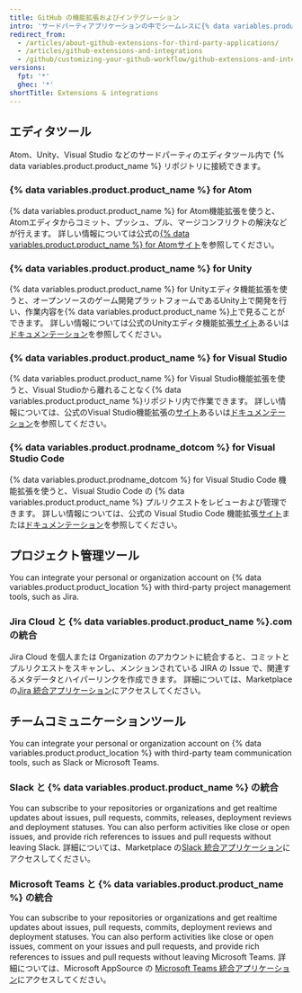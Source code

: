```yaml
---
title: GitHub の機能拡張およびインテグレーション
intro: 'サードパーティアプリケーションの中でシームレスに{% data variables.product.product_name %}リポジトリ内で作業をするために、{% data variables.product.product_name %}機能拡張を使ってください。'
redirect_from:
  - /articles/about-github-extensions-for-third-party-applications/
  - /articles/github-extensions-and-integrations
  - /github/customizing-your-github-workflow/github-extensions-and-integrations
versions:
  fpt: '*'
  ghec: '*'
shortTitle: Extensions & integrations
---
```


## エディタツール

Atom、Unity、Visual Studio などのサードパーティのエディタツール内で {% data variables.product.product_name %} リポジトリに接続できます。

### {% data variables.product.product_name %} for Atom

{% data variables.product.product_name %} for Atom機能拡張を使うと、Atomエディタからコミット、プッシュ、プル、マージコンフリクトの解決などが行えます。 詳しい情報については公式の[{% data variables.product.product_name %} for Atomサイト](https://github.atom.io/)を参照してください。

### {% data variables.product.product_name %} for Unity

{% data variables.product.product_name %} for Unityエディタ機能拡張を使うと、オープンソースのゲーム開発プラットフォームであるUnity上で開発を行い、作業内容を{% data variables.product.product_name %}上で見ることができます。 詳しい情報については公式のUnityエディタ機能拡張[サイト](https://unity.github.com/)あるいは[ドキュメンテーション](https://github.com/github-for-unity/Unity/tree/master/docs)を参照してください。

### {% data variables.product.product_name %} for Visual Studio

{% data variables.product.product_name %} for Visual Studio機能拡張を使うと、Visual Studioから離れることなく{% data variables.product.product_name %}リポジトリ内で作業できます。 詳しい情報については、公式のVisual Studio機能拡張の[サイト](https://visualstudio.github.com/)あるいは[ドキュメンテーション](https://github.com/github/VisualStudio/tree/master/docs)を参照してください。

### {% data variables.product.prodname_dotcom %} for Visual Studio Code

{% data variables.product.prodname_dotcom %} for Visual Studio Code 機能拡張を使うと、Visual Studio Code の {% data variables.product.product_name %} プルリクエストをレビューおよび管理できます。 詳しい情報については、公式の Visual Studio Code 機能拡張[サイト](https://vscode.github.com/)または[ドキュメンテーション](https://github.com/Microsoft/vscode-pull-request-github)を参照してください。

## プロジェクト管理ツール

You can integrate your personal or organization account on {% data variables.product.product_location %} with third-party project management tools, such as Jira.

### Jira Cloud と {% data variables.product.product_name %}.com の統合

Jira Cloud を個人または Organization のアカウントに統合すると、コミットとプルリクエストをスキャンし、メンションされている JIRA の Issue で、関連するメタデータとハイパーリンクを作成できます。 詳細については、Marketplace の[Jira 統合アプリケーション](https://github.com/marketplace/jira-software-github)にアクセスしてください。

## チームコミュニケーションツール

You can integrate your personal or organization account on {% data variables.product.product_location %} with third-party team communication tools, such as Slack or Microsoft Teams.

### Slack と {% data variables.product.product_name %} の統合

You can subscribe to your repositories or organizations and get realtime updates about issues, pull requests, commits, releases, deployment reviews and deployment statuses. You can also perform activities like close or open issues, and provide rich references to issues and pull requests without leaving Slack. 詳細については、Marketplace の[Slack 統合アプリケーション](https://github.com/marketplace/slack-github)にアクセスしてください。

### Microsoft Teams と {% data variables.product.product_name %} の統合

You can subscribe to your repositories or organizations and get realtime updates about issues, pull requests, commits, deployment reviews and deployment statuses. You can also perform activities like close or open issues, comment on your issues and pull requests, and provide rich references to issues and pull requests without leaving Microsoft Teams. 詳細については、Microsoft AppSource の [Microsoft Teams 統合アプリケーション](https://appsource.microsoft.com/en-us/product/office/WA200002077)にアクセスしてください。
